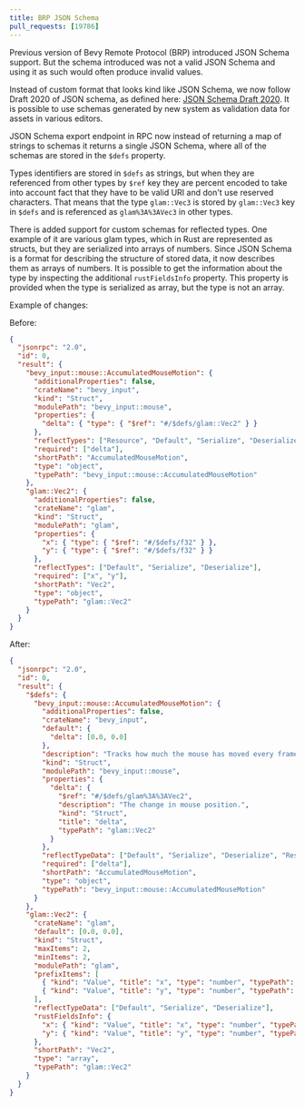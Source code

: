 ```yaml
---
title: BRP JSON Schema
pull_requests: [19786]
---
```


Previous version of Bevy Remote Protocol (BRP) introduced JSON Schema support. But the schema introduced was not a valid JSON Schema and using it as such would often produce invalid values.

Instead of custom format that looks kind like JSON Schema, we now follow Draft 2020 of JSON schema, as defined here: [JSON Schema Draft 2020](https://json-schema.org/draft/2020-12/schema).
It is possible to use schemas generated by new system as validation data for assets in various editors.

JSON Schema export endpoint in RPC now instead of returning a map of strings to schemas it returns a single JSON Schema, where all of the schemas are stored in the `$defs` property.

Types identifiers are stored in `$defs` as strings, but when they are referenced from other types by `$ref` key they are percent encoded to take into account fact that they have to be valid URI and don't use reserved characters. That means that the type `glam::Vec3` is stored by `glam::Vec3` key in `$defs` and is referenced as `glam%3A%3AVec3` in other types.

There is added support for custom schemas for reflected types. One example of it are various glam types, which in Rust are represented as structs, but they are serialized into arrays of numbers. Since JSON Schema is a format for describing the structure of stored data, it now describes them as arrays of numbers. It is possible to get the information about the type by inspecting the additional `rustFieldsInfo` property. This property is provided when the type is serialized as array, but the type is not an array.

Example of changes:

Before:

```json
{
  "jsonrpc": "2.0",
  "id": 0,
  "result": {
    "bevy_input::mouse::AccumulatedMouseMotion": {
      "additionalProperties": false,
      "crateName": "bevy_input",
      "kind": "Struct",
      "modulePath": "bevy_input::mouse",
      "properties": {
        "delta": { "type": { "$ref": "#/$defs/glam::Vec2" } }
      },
      "reflectTypes": ["Resource", "Default", "Serialize", "Deserialize"],
      "required": ["delta"],
      "shortPath": "AccumulatedMouseMotion",
      "type": "object",
      "typePath": "bevy_input::mouse::AccumulatedMouseMotion"
    },
    "glam::Vec2": {
      "additionalProperties": false,
      "crateName": "glam",
      "kind": "Struct",
      "modulePath": "glam",
      "properties": {
        "x": { "type": { "$ref": "#/$defs/f32" } },
        "y": { "type": { "$ref": "#/$defs/f32" } }
      },
      "reflectTypes": ["Default", "Serialize", "Deserialize"],
      "required": ["x", "y"],
      "shortPath": "Vec2",
      "type": "object",
      "typePath": "glam::Vec2"
    }
  }
}
```

After:

```json
{
  "jsonrpc": "2.0",
  "id": 0,
  "result": {
    "$defs": {
      "bevy_input::mouse::AccumulatedMouseMotion": {
        "additionalProperties": false,
        "crateName": "bevy_input",
        "default": {
          "delta": [0.0, 0.0]
        },
        "description": "Tracks how much the mouse has moved every frame. This resource is reset to zero every frame. This resource sums the total [`MouseMotion`] events received this frame.",
        "kind": "Struct",
        "modulePath": "bevy_input::mouse",
        "properties": {
          "delta": {
            "$ref": "#/$defs/glam%3A%3AVec2",
            "description": "The change in mouse position.",
            "kind": "Struct",
            "title": "delta",
            "typePath": "glam::Vec2"
          }
        },
        "reflectTypeData": ["Default", "Serialize", "Deserialize", "Resource"],
        "required": ["delta"],
        "shortPath": "AccumulatedMouseMotion",
        "type": "object",
        "typePath": "bevy_input::mouse::AccumulatedMouseMotion"
      }
    },
    "glam::Vec2": {
      "crateName": "glam",
      "default": [0.0, 0.0],
      "kind": "Struct",
      "maxItems": 2,
      "minItems": 2,
      "modulePath": "glam",
      "prefixItems": [
        { "kind": "Value", "title": "x", "type": "number", "typePath": "f32" },
        { "kind": "Value", "title": "y", "type": "number", "typePath": "f32" }
      ],
      "reflectTypeData": ["Default", "Serialize", "Deserialize"],
      "rustFieldsInfo": {
        "x": { "kind": "Value", "title": "x", "type": "number", "typePath": "f32" },
        "y": { "kind": "Value", "title": "y", "type": "number", "typePath": "f32" }
      },
      "shortPath": "Vec2",
      "type": "array",
      "typePath": "glam::Vec2"
    }
  }
}
```

